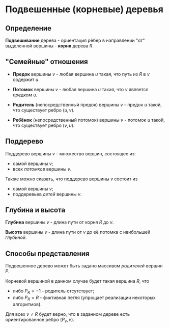 # Подвешенные (корневые) деревья

## Определение

**Подвешивание** дерева - ориентация рёбер в направлении "от" выделенной вершины - **корня** дерева $R$.

## "Семейные" отношения

- **Предок** вершины $v$ - любая вершина $u$ такая, что путь из $R$ в $v$ содержит $u$.
  
- **Потомок** вершины $v$ - любая вершина $u$ такая, что $v$ является _предком_ $u$.

- **Родитель** (непосредственный предок) вершины $v$ - предок $u$ такой, что существует ребро $(u, v)$.

- **Ребёнок** (непосредственный потомок) вершины $v$ - потомок $u$ такой, что существует ребро $(v, u)$.

## Поддерево

Поддерево вершины $v$ - множество вершин, состоящее из:

- самой вершины $v$;
- всех _потомков_ вершины $v$.

Также можно сказать, что поддерево вершины $v$ состоит из

- самой вершины $v$;
- поддеревьев _детей_ вершины $v$.

## Глубина и высота

**Глубина** вершины $v$ - длина пути от корня $R$ до $v$.

**Высота** вершины $v$ - длина пути от $v$ до её потомка с наибольшей _глубиной_.

## Способы представления

Подвешенное дерево может быть задано массивом _родителей_ вершин $P$.

Корневой вершиной в данном случае будет такая вершина $R$, что

- либо $P_R = -1$ - родитель отсутствует;
- либо $P_R = R$ - фиктивная петля (упрощает реализации некоторых алгоритмов).

Для всех $v \ne R$ будет верно, что в заданном дереве есть ориентированное ребро $(P_v, v)$.
